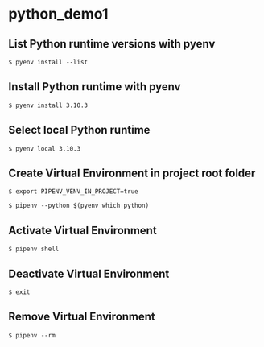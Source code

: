 
# python_demo1

## List Python runtime versions with pyenv

`$ pyenv install --list`

## Install Python runtime with pyenv

`$ pyenv install 3.10.3`

## Select local Python runtime

`$ pyenv local 3.10.3`

## Create Virtual Environment in project root folder

`$ export PIPENV_VENV_IN_PROJECT=true`

`$ pipenv --python $(pyenv which python)`

## Activate Virtual Environment

`$ pipenv shell`

## Deactivate Virtual Environment

`$ exit`

## Remove Virtual Environment

`$ pipenv --rm`